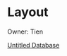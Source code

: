 # Layout

Owner: Tien

[Untitled Database](Layout%204400508785344ea9a748f6cb53070685/Untitled%20Database%20af356c5bd24d4a5fa7307863e2592b13.csv)